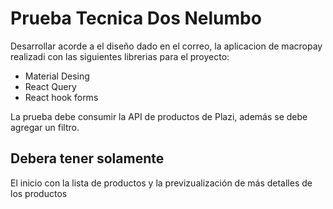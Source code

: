 # Prueba Tecnica Dos Nelumbo

Desarrollar acorde a el diseño dado en el correo, la aplicacion de macropay realizadi con las siguientes librerias para el proyecto:

- Material Desing
- React Query
- React hook forms

La prueba debe consumir la API de productos de Plazi, además se debe agregar un filtro.

## Debera tener solamente

El inicio con la lista de productos y la previzualización de más detalles de los productos
